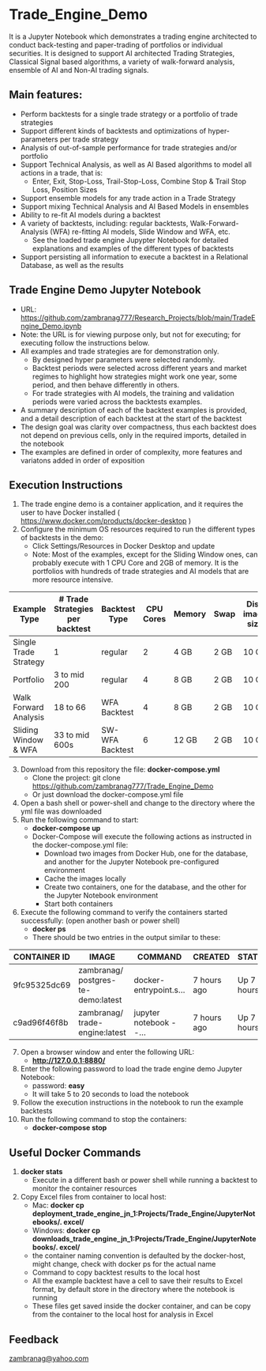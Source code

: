 # Trade_Engine_Demo
It is a Jupyter Notebook which demonstrates a trading engine architected to conduct back-testing and paper-trading of portfolios or individual securities. It is designed to support AI architected Trading Strategies, Classical Signal based algorithms, a variety of walk-forward analysis, ensemble of AI and Non-AI trading signals.

## Main features:
   - Perform backtests for a single trade strategy or a portfolio of trade strategies
   - Support different kinds of backtests and optimizations of hyper-parameters per trade strategy
   - Analysis of out-of-sample performance for trade strategies and/or portfolio
   - Support Technical Analysis, as well as AI Based algorithms to model all actions in a trade, that is:
      - Enter, Exit, Stop-Loss, Trail-Stop-Loss, Combine Stop & Trail Stop Loss, Position Sizes 
   - Support ensemble models for any trade action in a Trade Strategy
   - Support mixing Technical Analysis and AI Based Models in ensembles
   - Ability to re-fit AI models during a backtest
   - A variety of backtests, including: regular backtests, Walk-Forward-Analysis (WFA) re-fitting AI models, Slide Window and WFA, etc. 
      - See the loaded trade engine Jupypter Notebook for detailed explanations and examples of the different types of backtests 
   - Support persisting all information to execute a backtest in a Relational Database, as well as the results

## Trade Engine Demo Jupyter Notebook

   - URL:  https://github.com/zambranag777/Research_Projects/blob/main/TradeEngine_Demo.ipynb
   - Note: the URL is for viewing purpose only, but not for executing; for executing follow the instructions below.
   - All examples and trade strategies are for demonstration only.
        - By designed hyper parameters were selected randomly.
        - Backtest periods were selected across different years and market regimes to highlight how strategies might work one year, some period, and then behave differently in others.
        - For trade strategies with AI models, the training and validation periods were varied across the backtests examples.
   - A summary description of each of the backtest examples is provided, and a detail description of each backtest at the start of the backtest
   - The design goal was clarity over compactness, thus each backtest does not depend on previous cells, only in the required imports, detailed in the notebook
   - The examples are defined in order of complexity, more features and variatons added in order of exposition

## Execution Instructions

   1. The trade engine demo is a container application, and it requires the user to have Docker installed ( https://www.docker.com/products/docker-desktop )
   2. Configure the minimum OS resources required to run the different types of backtests in the demo:
      - Click Settings/Resources in Docker Desktop and update
      - Note: Most of the examples, except for the Sliding Window ones, can probably execute with 1 CPU Core and 2GB of memory. It is the portfolios with hundreds of trade strategies and AI models that are more resource intensive.
      
   | Example Type           | # Trade Strategies per backtest | Backtest Type   |  CPU Cores  |  Memory  |  Swap  | Disk image size |
   | ---------------------- | ------------------ | --------------- | ----------- | -------- | ------ | --------------- |
   | Single Trade Strategy  |    1               | regular         |      2      |   4 GB   |  2 GB  |      10 GB      |
   | Portfolio              |    3 to mid 200    | regular         |      4      |   8 GB   |  2 GB  |      10 GB      |
   | Walk Forward Analysis  |    18 to 66        | WFA Backtest    |      4      |   8 GB   |  2 GB  |      10 GB      |
   | Sliding Window & WFA   |    33 to mid 600s  | SW-WFA Backtest |      6      |  12 GB   |  2 GB  |      10 GB      |
   
   3. Download from this repository the file: **docker-compose.yml**
      - Clone the project: git clone https://github.com/zambranag777/Trade_Engine_Demo
      - Or just download the docker-compose.yml file
   5. Open a bash shell or power-shell and change to the directory where the yml file was downloaded
   6. Run the following command to start:
      - **docker-compose up**
      - Docker-Compose will execute the following actions as instructed in the docker-compose.yml file:
         - Download two images from Docker Hub, one for the database, and another for the Jupyter Notebook pre-configured environment
         - Cache the images locally
         - Create two containers, one for the database, and the other for the Jupyter Notebook environment
         - Start both containers
   7. Execute the following command to verify the containers started successfully: (open another bash or power shell)
      - **docker ps**
      - There should be two entries in the output similar to these:
      
| CONTAINER ID| IMAGE                           |     COMMAND           |   CREATED  |  STATUS    |     PORTS            |      NAMES                   |
| ------------| ------------------------------- | ----------------------| -----------| ---------- | ---------------------| ---------------------------- |
| 9fc95325dc69|zambranag/ postgres-te-demo:latest| docker-entrypoint.s… | 7 hours ago| Up 7 hours| 0.0.0.0: 7778->5432/tcp|deployment- postgress_db_1   |
| c9ad96f46f8b|zambranag/ trade-engine:latest    | jupyter notebook --… | 7 hours ago| Up 7 hours| 0.0.0.0: 8880->8888/tcp|deployment- trade_engine_jn_1|

   7. Open a browser window and enter the following URL:
      - **http://127.0.0.1:8880/**
   8. Enter the following password to load the trade engine demo Jupyter Notebook: 
      - password: **easy**
      - It will take 5 to 20 seconds to load the notebook
   9. Follow the execution instructions in the notebook to run the example backtests
  10. Run the following command to stop the containers:
      - **docker-compose stop**

## Useful Docker Commands

   1. **docker stats**
      - Execute in a different bash or power shell while running a backtest to monitor the container resources
   2. Copy Excel files from container to local host:
      - Mac: **docker cp deployment_trade_engine_jn_1:Projects/Trade_Engine/JupyterNotebooks/. excel/**
      - Windows: **docker cp downloads_trade_engine_jn_1:Projects/Trade_Engine/JupyterNotebooks/. excel/**
      - the container naming convention is defaulted by the docker-host, might change, check with docker ps for the actual name
      - Command to copy backtest results to the local host
      - All the example backtest have a cell to save their results to Excel format, by default store in the directory where the notebook is running
      - These files get saved inside the docker container, and can be copy from the container to the local host for analysis in Excel

## Feedback
zambranag@yahoo.com
